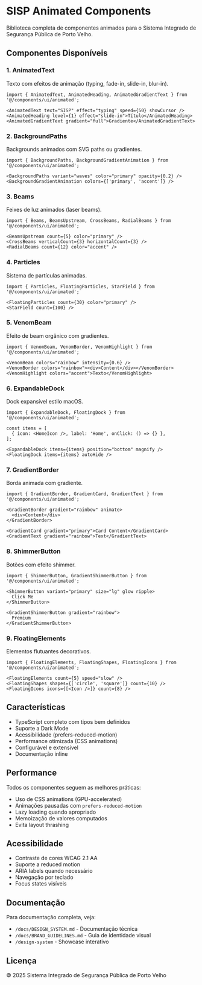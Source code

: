 # SISP Animated Components

Biblioteca completa de componentes animados para o Sistema Integrado de Segurança Pública de Porto Velho.

## Componentes Disponíveis

### 1. AnimatedText
Texto com efeitos de animação (typing, fade-in, slide-in, blur-in).

```tsx
import { AnimatedText, AnimatedHeading, AnimatedGradientText } from '@/components/ui/animated';

<AnimatedText text="SISP" effect="typing" speed={50} showCursor />
<AnimatedHeading level={1} effect="slide-in">Título</AnimatedHeading>
<AnimatedGradientText gradient="full">Gradiente</AnimatedGradientText>
```

### 2. BackgroundPaths
Backgrounds animados com SVG paths ou gradientes.

```tsx
import { BackgroundPaths, BackgroundGradientAnimation } from '@/components/ui/animated';

<BackgroundPaths variant="waves" color="primary" opacity={0.2} />
<BackgroundGradientAnimation colors={['primary', 'accent']} />
```

### 3. Beams
Feixes de luz animados (laser beams).

```tsx
import { Beams, BeamsUpstream, CrossBeams, RadialBeams } from '@/components/ui/animated';

<BeamsUpstream count={5} color="primary" />
<CrossBeams verticalCount={3} horizontalCount={3} />
<RadialBeams count={12} color="accent" />
```

### 4. Particles
Sistema de partículas animadas.

```tsx
import { Particles, FloatingParticles, StarField } from '@/components/ui/animated';

<FloatingParticles count={30} color="primary" />
<StarField count={100} />
```

### 5. VenomBeam
Efeito de beam orgânico com gradientes.

```tsx
import { VenomBeam, VenomBorder, VenomHighlight } from '@/components/ui/animated';

<VenomBeam colors="rainbow" intensity={0.6} />
<VenomBorder colors="rainbow"><div>Content</div></VenomBorder>
<VenomHighlight colors="accent">Texto</VenomHighlight>
```

### 6. ExpandableDock
Dock expansível estilo macOS.

```tsx
import { ExpandableDock, FloatingDock } from '@/components/ui/animated';

const items = [
  { icon: <HomeIcon />, label: 'Home', onClick: () => {} },
];

<ExpandableDock items={items} position="bottom" magnify />
<FloatingDock items={items} autoHide />
```

### 7. GradientBorder
Borda animada com gradiente.

```tsx
import { GradientBorder, GradientCard, GradientText } from '@/components/ui/animated';

<GradientBorder gradient="rainbow" animate>
  <div>Content</div>
</GradientBorder>

<GradientCard gradient="primary">Card Content</GradientCard>
<GradientText gradient="rainbow">Text</GradientText>
```

### 8. ShimmerButton
Botões com efeito shimmer.

```tsx
import { ShimmerButton, GradientShimmerButton } from '@/components/ui/animated';

<ShimmerButton variant="primary" size="lg" glow ripple>
  Click Me
</ShimmerButton>

<GradientShimmerButton gradient="rainbow">
  Premium
</GradientShimmerButton>
```

### 9. FloatingElements
Elementos flutuantes decorativos.

```tsx
import { FloatingElements, FloatingShapes, FloatingIcons } from '@/components/ui/animated';

<FloatingElements count={5} speed="slow" />
<FloatingShapes shapes={['circle', 'square']} count={10} />
<FloatingIcons icons={[<Icon />]} count={8} />
```

## Características

- TypeScript completo com tipos bem definidos
- Suporte a Dark Mode
- Acessibilidade (prefers-reduced-motion)
- Performance otimizada (CSS animations)
- Configurável e extensível
- Documentação inline

## Performance

Todos os componentes seguem as melhores práticas:

- Uso de CSS animations (GPU-accelerated)
- Animações pausadas com `prefers-reduced-motion`
- Lazy loading quando apropriado
- Memoização de valores computados
- Evita layout thrashing

## Acessibilidade

- Contraste de cores WCAG 2.1 AA
- Suporte a reduced motion
- ARIA labels quando necessário
- Navegação por teclado
- Focus states visíveis

## Documentação

Para documentação completa, veja:
- `/docs/DESIGN_SYSTEM.md` - Documentação técnica
- `/docs/BRAND_GUIDELINES.md` - Guia de identidade visual
- `/design-system` - Showcase interativo

## Licença

© 2025 Sistema Integrado de Segurança Pública de Porto Velho
